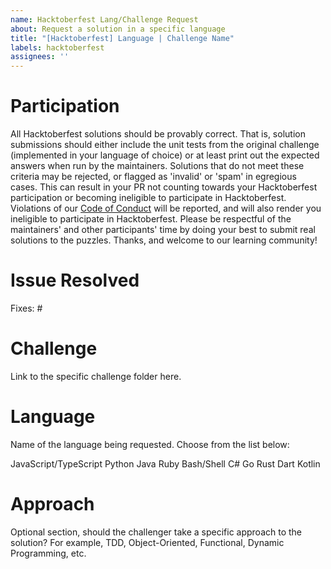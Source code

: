 ```yaml
---
name: Hacktoberfest Lang/Challenge Request
about: Request a solution in a specific language
title: "[Hacktoberfest] Language | Challenge Name"
labels: hacktoberfest
assignees: ''
---
```


# Participation

All Hacktoberfest solutions should be provably correct. That is, solution submissions should either include the unit tests from the original challenge (implemented in your language of choice) or at least print out the expected answers when run by the maintainers. Solutions that do not meet these criteria may be rejected, or flagged as 'invalid' or 'spam' in egregious cases. This can result in your PR not counting towards your Hacktoberfest participation or becoming ineligible to participate in Hacktoberfest. Violations of our [Code of Conduct](https://github.com/codeconnector/CodingDojo/blob/main/CODE_OF_CONDUCT.md) will be reported, and will also render you ineligible to participate in Hacktoberfest. Please be respectful of the maintainers' and other participants' time by doing your best to submit real solutions to the puzzles. Thanks, and welcome to our learning community!

# Issue Resolved

Fixes: #   <!--Mention Issue Number-->

# Challenge

Link to the specific challenge folder here.

# Language

Name of the language being requested. Choose from the list below:

JavaScript/TypeScript
Python
Java
Ruby
Bash/Shell
C#
Go
Rust
Dart
Kotlin

# Approach

Optional section, should the challenger take a specific approach to the solution? For example, TDD, Object-Oriented, Functional, Dynamic Programming, etc.
